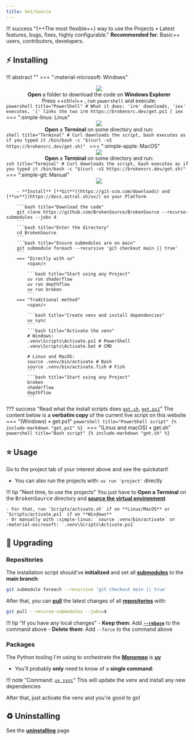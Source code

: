 ```yaml
---
title: Get/Source
---
```


!!! success "{++The most flexible++} way to use the Projects • Latest features, bugs, fixes, highly configurable."
    **Recommended for**: Basic++ users, contributors, developers.

## ⚡️ Installing

!!! abstract ""
    === ":material-microsoft: Windows"
        <div align="center">
            <img class="os-logo" src="https://raw.githubusercontent.com/edent/SuperTinyIcons/master/images/svg/windows.svg">
            <div><b>Open</b> a folder to download the code on <b>Windows Explorer</b></div>
            <div>Press ++ctrl+l++ , run `powershell` and execute:</div>
        </div>
        ```powershell title="PowerShell"
        # What it does: 'irm' downloads, 'iex' executes, '|' links the two
        irm https://brokensrc.dev/get.ps1 | iex
        ```
    === ":simple-linux: Linux"
        <div align="center">
            <img class="os-logo" src="https://raw.githubusercontent.com/edent/SuperTinyIcons/master/images/svg/linux.svg">
            <div><b>Open</b> a <b>Terminal</b> on some directory and run:</div>
            <div><sup></sup></div>
        </div>
        ```shell title="Terminal"
        # Curl downloads the script, bash executes as if you typed it
        /bin/bash -c "$(curl -sS https://brokensrc.dev/get.sh)"
        ```
    === ":simple-apple: MacOS"
        <div align="center">
            <img class="os-logo" src="https://raw.githubusercontent.com/edent/SuperTinyIcons/master/images/svg/apple.svg">
            <div><b>Open</b> a <b>Terminal</b> on some directory and run:</div>
            <div><sup></sup></div>
        </div>
        ```zsh title="Terminal"
        # Curl downloads the script, bash executes as if you typed it
        /bin/bash -c "$(curl -sS https://brokensrc.dev/get.sh)"
        ```
    === ":simple-git: Manual"
        <div align="center"><img class="os-logo" src="https://raw.githubusercontent.com/edent/SuperTinyIcons/master/images/svg/git.svg"></div>

        - **Install** [**Git**](https://git-scm.com/downloads) and [**uv**](https://docs.astral.sh/uv/) on your Platform

        ```bash title="Download the code"
        git clone https://github.com/BrokenSource/BrokenSource --recurse-submodules --jobs 4
        ```
        ```bash title="Enter the directory"
        cd BrokenSource
        ```
        ```bash title="Ensure submodules are on main"
        git submodule foreach --recursive 'git checkout main || true'
        ```
        === "Directly with uv"
            <span/>

            ```bash title="Start using any Project"
            uv run shaderflow
            uv run depthflow
            uv run broken
            ```
        === "Traditional method"
            <span/>

            ```bash title="Create venv and install dependencies"
            uv sync
            ```
            ```bash title="Activate the venv"
            # Windows:
            .venv\Scripts\Activate.ps1 # PowerShell
            .venv\Scripts\Activate.bat # CMD

            # Linux and MacOS:
            source .venv/bin/activate # Bash
            source .venv/bin/activate.fish # Fish
            ```
            ```bash title="Start using any Project"
            broken
            shaderflow
            depthflow
            ```

??? success "Read what the install scripts does [`get.sh`](https://github.com/BrokenSource/BrokenSource/blob/main/Website/get.sh), [`get.ps1`](https://github.com/BrokenSource/BrokenSource/blob/main/Website/get.ps1)"
    The content below is a **verbatim copy** of the current live script on this website
    === "(Windows) • get.ps1"
        <span/>
        ```powershell title="PowerShell script"
        {% include-markdown "get.ps1" %}
        ```
    === "(Linux and macOS) • get.sh"
        <span/>
        ```powershell title="Bash script"
        {% include-markdown "get.sh" %}
        ```

## ⭐️ Usage

Go to the project tab of your interest above and see the quickstart!

- You can also run the projects with: `uv run 'project'` directly

!!! tip "Next time, to use the projects"
    You just have to **Open a Terminal** on the <kbd>BrokenSource</kbd> directory and [**source the virtual environment**](https://docs.python.org/3/library/venv.html#how-venvs-work)

    - For that, run `Scripts/activate.sh` if on **Linux/MacOS** or `Scripts/activate.ps1` if on **Windows**
    - Or manually with :simple-linux: `source .venv/bin/activate` or :material-microsoft: `.venv\Scripts\Activate.ps1`

## 🚀 Upgrading

### Repositories

The installation script should've **initialized** and set all [**submodules**](https://git-scm.com/book/en/v2/Git-Tools-Submodules) to the **main branch**:

```bash title="Command"
git submodule foreach --recursive 'git checkout main || true'
```

After that, you can [**pull**](https://git-scm.com/docs/git-pull) the latest changes of all [**repositories**](https://git-scm.com/book/en/v2/Git-Basics-Getting-a-Git-Repository) with:

```bash title="Command"
git pull --recurse-submodules --jobs=4
```

!!! tip "If you have any local changes"
    - **Keep them**: Add [**`--rebase`**](https://git-scm.com/docs/git-rebase) to the command above
    - **Delete them**: Add `--force` to the command above

### Packages

The Python tooling I'm using to orchestrate the [**Monorepo**](https://github.com/BrokenSource/BrokenSource) is [**uv**](https://docs.astral.sh/uv/)

- You'll probably **only** need to know of a **single command**:

!!! note "Command: [`uv sync`](https://rye.astral.sh/guide/sync)"
    This will update the venv and install any new dependencies

After that, just activate the venv and you're good to go!

## ♻️ Uninstalling

See the <a href="site:/get/uninstalling"><b>uninstalling</b></a> page
